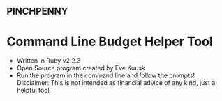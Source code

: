 ## PINCHPENNY
# Command Line Budget Helper Tool
* Written in Ruby v2.2.3
* Open Source program created by Eve Kuusk
* Run the program in the command line and follow the prompts!
Disclaimer:  This is not intended as financial advice of any kind, just a helpful tool.
